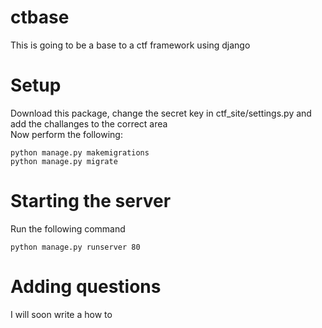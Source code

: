 # ctbase
This is going to be a base to a ctf framework using django

# Setup
Download this package, change the secret key in ctf_site/settings.py and add the challanges to the correct area<br>
Now perform the following:
```
python manage.py makemigrations
python manage.py migrate
```

# Starting the server
Run the following command
```
python manage.py runserver 80
```

# Adding questions
I will soon write a how to
